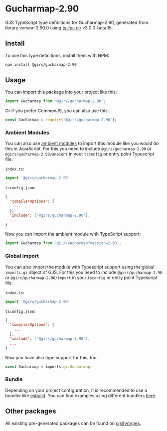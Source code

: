 
# Gucharmap-2.90

GJS TypeScript type definitions for Gucharmap-2.90, generated from library version 2.90.0 using [ts-for-gir](https://github.com/gjsify/ts-for-gir) v3.0.0-beta.15.

## Install

To use this type definitions, install them with NPM:
```bash
npm install @girs/gucharmap-2.90
```

## Usage

You can import this package into your project like this:
```ts
import Gucharmap from '@girs/gucharmap-2.90';
```

Or if you prefer CommonJS, you can also use this:
```ts
const Gucharmap = require('@girs/gucharmap-2.90');
```

### Ambient Modules

You can also use [ambient modules](https://github.com/gjsify/ts-for-gir/tree/main/packages/cli#ambient-modules) to import this module like you would do this in JavaScript.
For this you need to include `@girs/gucharmap-2.90` or `@girs/gucharmap-2.90/ambient` in your `tsconfig` or entry point Typescript file:

`index.ts`:
```ts
import '@girs/gucharmap-2.90'
```

`tsconfig.json`:
```json
{
  "compilerOptions": {
    ...
  },
  "include": ["@girs/gucharmap-2.90"],
  ...
}
```

Now you can import the ambient module with TypeScript support: 

```ts
import Gucharmap from 'gi://Gucharmap?version=2.90';
```


### Global import

You can also import the module with Typescript support using the global `imports.gi` object of GJS.
For this you need to include `@girs/gucharmap-2.90` or `@girs/gucharmap-2.90/import` in your `tsconfig` or entry point Typescript file:

`index.ts`:
```ts
import '@girs/gucharmap-2.90'
```

`tsconfig.json`:
```json
{
  "compilerOptions": {
    ...
  },
  "include": ["@girs/gucharmap-2.90"],
  ...
}
```

Now you have also type support for this, too:

```ts
const Gucharmap = imports.gi.Gucharmap;
```

### Bundle

Depending on your project configuration, it is recommended to use a bundler like [esbuild](https://esbuild.github.io/). You can find examples using different bundlers [here](https://github.com/gjsify/ts-for-gir/tree/main/examples).

## Other packages

All existing pre-generated packages can be found on [gjsify/types](https://github.com/gjsify/types).

